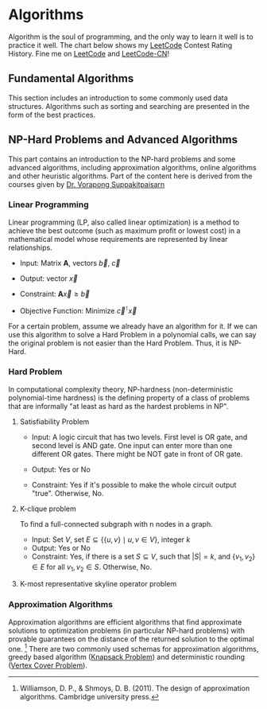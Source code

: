 # Algorithms

Algorithm is the soul of programming, and the only way to learn it well is to practice it well. The chart below shows my [LeetCode](https://leetcode.com/lucienzhang/) Contest Rating History. Fine me on [LeetCode](https://leetcode.com/lucienzhang/) and [LeetCode-CN](https://leetcode-cn.com/u/lucien_z/)!

<LeetCode />

[comment]: # "# todo: 分三、四块，基础算法，启发式算法，np-hard问题，数学，右下角copy不float"
[comment]: # "# todo: merge sort, longest common subsequence, longest palindromic subsequence, longest palindromic substring, 正序对，逆序对，树状数组(bit)，st表，可持久化线段树，单调队列，单调栈，回溯，dp， rmq, fenwich tree，SegmentTree, 环检测， 霍夫曼树， 斐波那契堆，卡塔兰数,floyd, 洗牌算法, 马拉车，KMP，关联数组 多重关连数组，双端队列，双端优先队列，多重集，环形缓冲器，哈希数组树，稀疏矩阵，关联表，跳跃列表（跳表），松散链表异或链表，AA树，伸展树，左偏树，二项堆，R树 R*树R+树Hilbert R树，哈希树（墨克树），二元决策图，确定性非循环有限自动机，ac自动机，二分图的最大匹配、完美匹配和匈牙利算法，morris遍历, 最近公共祖先（LCA）问题(Tarjan's off-line lowest common ancestors algorithm )、双连通分量 问题, Tarjan 算法, Splay, Toptree, 欧拉通路，哈密顿回路，网络流，树分治，kd树，树链剖分，动态树，树套树, 原来repo中的算法，lcs等。https://blog.csdn.net/u012161726/article/details/100716483，数字进制转换。string四则运算"
[comment]: # "# todo: https://oi-wiki.org/"
[comment]: # "# todo: https://www.geeksforgeeks.org/"

<!-- ## Array Representation of Binary Tree starting from 0

For a binary tree with `n` nodes, it can be represented by an array `T`.

1. The index of `T` is from 0 to n-1
1. The root of the tree is located at `T[0]`
1. The parent nodes are located at `T[:n//2]`
1. The leaf nodes are located at `T[n//2:]`
1. for `i < n//2`, its children are located at `T[2*i+1]` and `T[2*i+2]` (may not exist)
1. for `0 < i < n`, its parent node is located at `T[(i-1)//2]` -->

## Fundamental Algorithms

This section includes an introduction to some commonly used data structures. Algorithms such as sorting and searching are presented in the form of the best practices.

## NP-Hard Problems and Advanced Algorithms

This part contains an introduction to the NP-hard problems and some advanced algorithms, including approximation algorithms, online algorithms and other heuristic algorithms. Part of the content here is derived from the courses given by [Dr. Vorapong Suppakitpaisarn](http://www.vorapong-sup.net/)

### Linear Programming

Linear programming (LP, also called linear optimization) is a method to achieve the best outcome (such as maximum profit or lowest cost) in a mathematical model whose requirements are represented by linear relationships.

- Input: Matrix $\mathbf{A}$, vectors $\vec{b}$, $\vec{c}$

- Output: vector $\vec{x}$

- Constraint: $\mathbf{A}\vec{x} \ge \vec{b}$

- Objective Function: Minimize $\vec{c}^\intercal\vec{x}$

For a certain problem, assume we already have an algorithm for it. If we can use this algorithm to solve a Hard Problem in a polynomial calls, we can say the original problem is not easier than the Hard Problem. Thus, it is NP-Hard.

### Hard Problem

In computational complexity theory, NP-hardness (non-deterministic polynomial-time hardness) is the defining property of a class of problems that are informally "at least as hard as the hardest problems in NP".

1. Satisfiability Problem

   - Input: A logic circuit that has two levels. First level is OR gate, and second level is AND gate. One input can enter more than one different OR gates. There might be NOT gate in front of OR gate.

   - Output: Yes or No
   - Constraint: Yes if it's possible to make the whole circuit output "true". Otherwise, No.

2. K-clique problem

   To find a full-connected subgraph with n nodes in a graph.

   - Input: Set $V$, set $E\subseteq\{\{u,v\} \mid u,v \in V\}$, integer $k$
   - Output: Yes or No
   - Constraint: Yes, if there is a set $S\subseteq V$, such that $|S|=k$, and $\{v_1, v_2\} \in E$ for all $v_1,v_2 \in S$. Otherwise, No.

3. K-most representative skyline operator problem

### Approximation Algorithms

Approximation algorithms are efficient algorithms that find approximate solutions to optimization problems (in particular NP-hard problems) with provable guarantees on the distance of the returned solution to the optimal one. [^approximation] There are two commonly used schemas for approximation algorithms, greedy based algorithm ([Knapsack Problem](./knapsack.md)) and deterministic rounding ([Vertex Cover Problem](./vertex-cover.md)).

[^approximation]: Williamson, D. P., & Shmoys, D. B. (2011). The design of approximation algorithms. Cambridge university press.

[comment]: # "# todo: inapproximability, online algorithm, dominating set problem, net optimization"
[comment]: # "# todo: Heuristic Algorithms, simple Heuristic Algorithms, meta-Heuristic Algorithms, hyper-Heuristic Algorithms"
